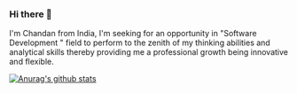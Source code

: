### Hi there 👋

I'm Chandan from India, I'm seeking for an opportunity in "Software Development " field to perform to the zenith of my thinking abilities and analytical skills thereby providing me a professional growth being innovative and flexible.

[![Anurag's github stats](https://github-readme-stats.vercel.app/api?username=ckumar712)](https://github.com/anuraghazra/github-readme-stats)
